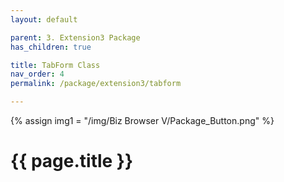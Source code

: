 ```yaml
---
layout: default

parent: 3. Extension3 Package
has_children: true

title: TabForm Class
nav_order: 4
permalink: /package/extension3/tabform

---
```

{% assign img1 = "/img/Biz Browser V/Package_Button.png" %}


# {{ page.title }}
